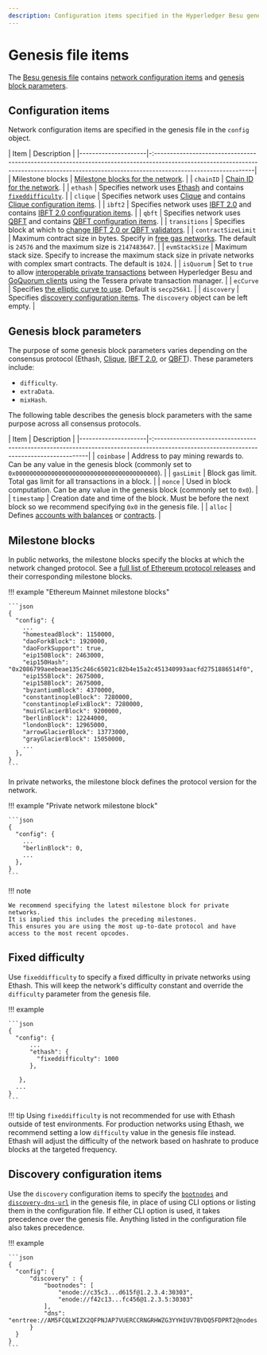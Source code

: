```yaml
---
description: Configuration items specified in the Hyperledger Besu genesis file
---
```


# Genesis file items

The [Besu genesis file](../concepts/genesis-file.md) contains [network configuration items](#configuration-items)
and [genesis block parameters](#genesis-block-parameters).

## Configuration items

Network configuration items are specified in the genesis file in the `config` object.  

| Item                | Description                                                                                                                                                                                 |
|---------------------|-:-------------------------------------------------------------------------------------------------------------------------------------------------------------------------------------------|
| Milestone blocks    | [Milestone blocks for the network](#milestone-blocks).                                                                                                                                      |
| `chainID`           | [Chain ID for the network](../concepts/network-and-chain-id.md).                                                                                                                           |
| `ethash`            | Specifies network uses [Ethash](../../private-networks/how-to/configure/consensus/index.md) and contains [`fixeddifficulty`](#fixed-difficulty).                                                 |
| `clique`            | Specifies network uses [Clique](../../private-networks/how-to/configure/consensus/clique.md) and contains [Clique configuration items](../../private-networks/how-to/configure/consensus/clique.md#genesis-file). |
| `ibft2`             | Specifies network uses [IBFT 2.0](../../private-networks/how-to/configure/consensus/ibft.md) and contains [IBFT 2.0 configuration items](../../private-networks/how-to/configure/consensus/ibft.md#genesis-file). |
| `qbft`              | Specifies network uses [QBFT](../../private-networks/how-to/configure/consensus/qbft.md) and contains [QBFT configuration items](../../private-networks/how-to/configure/consensus/qbft.md#genesis-file).         |
| `transitions`       | Specifies block at which to [change IBFT 2.0 or QBFT validators](../../private-networks/how-to/configure/consensus/add-validators-without-voting.md).                                                                   |
| `contractSizeLimit` | Maximum contract size in bytes. Specify in [free gas networks](../../private-networks/how-to/configure/free-gas.md). The default is `24576` and the maximum size is `2147483647`.                                 |
| `evmStackSize`      | Maximum stack size. Specify to increase the maximum stack size in private networks with complex smart contracts. The default is `1024`.                                                     |
| `isQuorum`          | Set to `true` to allow [interoperable private transactions] between Hyperledger Besu and [GoQuorum clients] using the Tessera private transaction manager.                                  |
| `ecCurve`           | Specifies [the elliptic curve to use](../../private-networks/how-to/configure/curves.md). Default is `secp256k1`.                                                                                 |
| `discovery`         | Specifies [discovery configuration items](#discovery-configuration-items). The `discovery` object can be left empty.                                                                        |

## Genesis block parameters

The purpose of some genesis block parameters varies depending on the consensus protocol (Ethash,
[Clique](../../private-networks/how-to/configure/consensus/clique.md),
[IBFT 2.0](../../private-networks/how-to/configure/consensus/ibft.md), or
[QBFT](../../private-networks/how-to/configure/consensus/qbft.md)). These parameters include:

* `difficulty`.
* `extraData`.
* `mixHash`.

The following table describes the genesis block parameters with the same purpose across all
consensus protocols.

| Item                | Description                                                                                                                             |
|---------------------|-:---------------------------------------------------------------------------------------------------------------------------------------|
| `coinbase`          | Address to pay mining rewards to. Can be any value in the genesis block (commonly set to `0x0000000000000000000000000000000000000000`). |
| `gasLimit`          | Block gas limit. Total gas limit for all transactions in a block.                                                                       |
| `nonce`             | Used in block computation. Can be any value in the genesis block (commonly set to `0x0`).                                               |
| `timestamp`         | Creation date and time of the block. Must be before the next block so we recommend specifying `0x0` in the genesis file.                |
| `alloc`             | Defines [accounts with balances](../../private-networks/reference/accounts-for-testing.md) or [contracts](../../private-networks/how-to/configure/contracts.md).                   |

## Milestone blocks

In public networks, the milestone blocks specify the blocks at which the network changed protocol.
See a [full list of Ethereum protocol releases](https://github.com/ethereum/execution-specs#ethereum-protocol-releases)
and their corresponding milestone blocks.

!!! example "Ethereum Mainnet milestone blocks"

    ```json
    {
      "config": {
        ...
        "homesteadBlock": 1150000,
        "daoForkBlock": 1920000,
        "daoForkSupport": true,
        "eip150Block": 2463000,
        "eip150Hash": "0x2086799aeebeae135c246c65021c82b4e15a2c451340993aacfd2751886514f0",
        "eip155Block": 2675000,
        "eip158Block": 2675000,
        "byzantiumBlock": 4370000,
        "constantinopleBlock": 7280000,
        "constantinopleFixBlock": 7280000,
        "muirGlacierBlock": 9200000,
        "berlinBlock": 12244000,
        "londonBlock": 12965000,
        "arrowGlacierBlock": 13773000,
        "grayGlacierBlock": 15050000,
        ...
      },
    }
    ```

In private networks, the milestone block defines the protocol version for the network.

!!! example "Private network milestone block"

    ```json
    {
      "config": {
        ...
        "berlinBlock": 0,
        ...
      },
    }
    ```

!!! note

    We recommend specifying the latest milestone block for private networks.
    It is implied this includes the preceding milestones.
    This ensures you are using the most up-to-date protocol and have access to the most recent opcodes.

## Fixed difficulty

Use `fixeddifficulty` to specify a fixed difficulty in private networks using Ethash. This will keep
the network's difficulty constant and override the `difficulty` parameter from the genesis file.

!!! example

    ```json
    {
      "config": {
          ...
          "ethash": {
            "fixeddifficulty": 1000
          },

       },
      ...
    }
    ```

!!! tip
    Using `fixeddifficulty` is not recommended for use with Ethash outside of test environments.
    For production networks using Ethash, we recommend setting a low `difficulty` value in the genesis file instead.
    Ethash will adjust the difficulty of the network based on hashrate to produce blocks at the targeted frequency.

## Discovery configuration items

Use the `discovery` configuration items to specify the [`bootnodes`](cli/options.md#bootnodes) and [`discovery-dns-url`](cli/options.md#discovery-dns-url)
in the genesis file, in place of using CLI options or listing them in the configuration file.
If either CLI option is used, it takes precedence over the genesis file.
Anything listed in the configuration file also takes precedence.

!!! example

    ```json
    {
      "config": {
          "discovery" : {
              "bootnodes": [
                  "enode://c35c3...d615f@1.2.3.4:30303",
                  "enode://f42c13...fc456@1.2.3.5:30303"
              ],
              "dns": "enrtree://AM5FCQLWIZX2QFPNJAP7VUERCCRNGRHWZG3YYHIUV7BVDQ5FDPRT2@nodes.example.org"
          }
      }
    }
    ```

<!--links-->
[GoQuorum clients]: https://consensys.net/docs/goquorum/en/stable/
[interoperable private transactions]: ../../private-networks/how-to/use-privacy/goquorum-compatible.md
